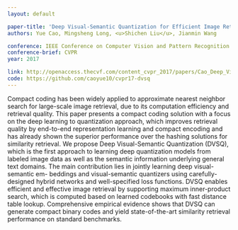 ```yaml
---
layout: default

paper-title: 'Deep Visual-Semantic Quantization for Efficient Image Retrieval'
authors: Yue Cao, Mingsheng Long, <u>Shichen Liu</u>, Jianmin Wang

conference: IEEE Conference on Computer Vision and Pattern Recognition
conference-brief: CVPR
year: 2017

link: http://openaccess.thecvf.com/content_cvpr_2017/papers/Cao_Deep_Visual-Semantic_Quantization_CVPR_2017_paper.pdf
code: https://github.com/caoyue10/cvpr17-dvsq
---
```


Compact coding has been widely applied to approximate nearest neighbor search for large-scale image retrieval, due to its computation efficiency and retrieval quality. This paper presents a compact coding solution with a focus on the deep learning to quantization approach, which improves retrieval quality by end-to-end representation learning and compact encoding and has already shown the superior performance over the hashing solutions for similarity retrieval. We propose Deep Visual-Semantic Quantization (DVSQ), which is the first approach to learning deep quantization models from labeled image data as well as the semantic information underlying general text domains. The main contribution lies in jointly learning deep visual-semantic em- beddings and visual-semantic quantizers using carefully-designed hybrid networks and well-specified loss functions. DVSQ enables efficient and effective image retrieval by supporting maximum inner-product search, which is computed based on learned codebooks with fast distance table lookup. Comprehensive empirical evidence shows that DVSQ can generate compact binary codes and yield state-of-the-art similarity retrieval performance on standard benchmarks.
